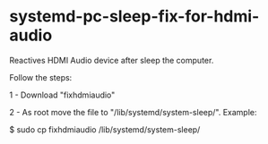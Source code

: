 # systemd-pc-sleep-fix-for-hdmi-audio
Reactives HDMI Audio device after sleep the computer.

Follow the steps:

1 - Download "fixhdmiaudio"

2 - As root move the file to "/lib/systemd/system-sleep/". Example:

$ sudo cp fixhdmiaudio /lib/systemd/system-sleep/

